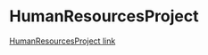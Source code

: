 # HumanResourcesProject
[HumanResourcesProject link]([https://www.kodluyoruz.org/](https://www.linkedin.com/feed/update/urn:li:activity:7066137661601685504/)https://www.linkedin.com/feed/update/urn:li:activity:7066137661601685504/)
